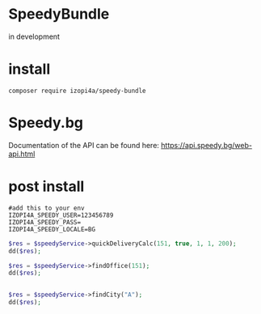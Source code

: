 # SpeedyBundle

in development

# install
```shell
composer require izopi4a/speedy-bundle
```


# Speedy.bg
Documentation of the API can be found here: https://api.speedy.bg/web-api.html

# post install
```shell
#add this to your env
IZOPI4A_SPEEDY_USER=123456789
IZOPI4A_SPEEDY_PASS=
IZOPI4A_SPEEDY_LOCALE=BG
```

```php
$res = $speedyService->quickDeliveryCalc(151, true, 1, 1, 200);
dd($res);

$res = $speedyService->findOffice(151);
dd($res);


$res = $speedyService->findCity("A");
dd($res);

```